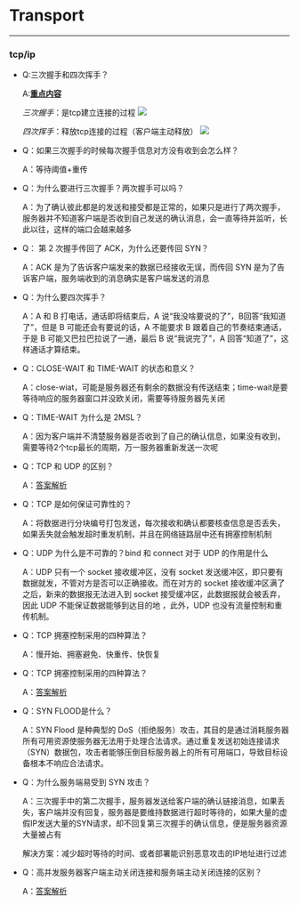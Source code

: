 # Transport

---
### tcp/ip

-   Q:三次握手和四次挥手？

    A:**[重点内容](https://leetcode-cn.com/leetbook/read/networks-interview-highlights/esegch/)**

    *三次握手*：是tcp建立连接的过程
    ![](https://pic.leetcode-cn.com/1614160878-FiFlkq-image.png)

    *四次挥手*：释放tcp连接的过程（客户端主动释放）
    ![](https://pic.leetcode-cn.com/1612459478-ajInIu-%E5%9B%9B%E6%AC%A1%E6%8C%A5%E6%89%8B.png)
    
-   Q：如果三次握手的时候每次握手信息对方没有收到会怎么样？

    A：等待阈值+重传

-   Q：为什么要进行三次握手？两次握手可以吗？

    A：为了确认彼此都是的发送和接受都是正常的，如果只是进行了两次握手，服务器并不知道客户端是否收到自己发送的确认消息，会一直等待并监听，长此以往，这样的端口会越来越多

-   Q： 第 2 次握手传回了 ACK，为什么还要传回 SYN？

    A：ACK 是为了告诉客户端发来的数据已经接收无误，而传回 SYN 是为了告诉客户端，服务端收到的消息确实是客户端发送的消息

-   Q：为什么要四次挥手？

    A：A 和 B 打电话，通话即将结束后，A 说“我没啥要说的了”，B回答“我知道了”，但是 B 可能还会有要说的话，A 不能要求 B 跟着自己的节奏结束通话，于是 B 可能又巴拉巴拉说了一通，最后 B 说“我说完了”，A 回答“知道了”，这样通话才算结束。

-   Q：CLOSE-WAIT 和 TIME-WAIT 的状态和意义？

    A：close-wiat，可能是服务器还有剩余的数据没有传送结束；time-wait是要等待响应的服务器窗口并没欧关闭，需要等待服务器先关闭
    
-   Q：TIME-WAIT 为什么是 2MSL？

    A：因为客户端并不清楚服务器是否收到了自己的确认信息，如果没有收到，需要等待2个tcp最长的周期，万一服务器重新发送一次呢
    
-   Q：TCP 和 UDP 的区别？

    A：[答案解析](https://leetcode-cn.com/leetbook/read/networks-interview-highlights/eswcie/)
    
-   Q：TCP 是如何保证可靠性的？

    A：将数据进行分块编号打包发送，每次接收和确认都要核查信息是否丢失，如果丢失就会触发超时重发机制，并且在网络链路层中还有拥塞控制机制

-   Q：UDP 为什么是不可靠的？bind 和 connect 对于 UDP 的作用是什么

    A：UDP 只有一个 socket 接收缓冲区，没有 socket 发送缓冲区，即只要有数据就发，不管对方是否可以正确接收。而在对方的 socket 接收缓冲区满了之后，新来的数据报无法进入到 socket 接受缓冲区，此数据报就会被丢弃，因此 UDP 不能保证数据能够到达目的地
    ，此外，UDP 也没有流量控制和重传机制。
    
-   Q：TCP 拥塞控制采用的四种算法？

    A：慢开始、拥塞避免、快重传、快恢复

-   Q：TCP 拥塞控制采用的四种算法？

    A：[答案解析](https://leetcode-cn.com/leetbook/read/networks-interview-highlights/esqf51/)

-   Q：SYN FLOOD是什么？

    A：SYN Flood 是种典型的 DoS（拒绝服务）攻击，其目的是通过消耗服务器所有可用资源使服务器无法用于处理合法请求。通过重复发送初始连接请求（SYN）数据包，攻击者能够压倒目标服务器上的所有可用端口，导致目标设备根本不响应合法请求。

-   Q：为什么服务端易受到 SYN 攻击？

    A：三次握手中的第二次握手，服务器发送给客户端的确认链接消息，如果丢失，客户端并没有回复，服务器是要维持数据进行超时等待的，如果大量的虚假IP发送大量的SYN请求，却不回复第三次握手的确认信息，便是服务器资源大量被占有
    
    解决方案：减少超时等待的时间、或者部署能识别恶意攻击的IP地址进行过滤
    
-   Q：高并发服务器客户端主动关闭连接和服务端主动关闭连接的区别？

    A：[答案解析](https://leetcode-cn.com/leetbook/read/networks-interview-highlights/esgkj6/)
    